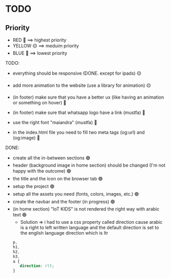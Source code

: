 # TODO

## Priority

-  RED 🔴 ==> highest priority
-  YELLOW 🟡 ==> meduim priority
-  BLUE 🔵 ==> lowest priority

TODO:

-  everything should be responsive (DONE. except for ipads) 🟡

-  add more animation to the website (use a library for animation) 🟡

-  (in footer) make sure that you have a better ux (like having an animation or something on hover) 🔵

-  (in footer) make sure that whatsapp logo have a link (mustfa) 🔵
-  use the right font "maiandra" (mustfa) 🔵
-  in the index.html file you need to fill two meta tags (og:url) and (og:image) 🔵

DONE:

-  create all the in-between sections 🟢
-  header (background image in home section) should be changed (I'm not happy with the outcome) 🟢
-  the title and the icon on the browser tab 🟢
-  setup the project 🟢
-  setup all the assets you need (fonts, colors, images, etc.) 🟢
-  create the navbar and the footer (in progress) 🟢
-  (in home section) "IoT KIDS" is not rendered the right way with arabic text 🟢
   -  Solution => i had to use a css property called direction cause arabic is a right to left written language and the default direction is set to the english language direction which is ltr
   ```css
   p,
   h1,
   h2,
   h3,
   a {
      direction: rlt;
   }
   ```
